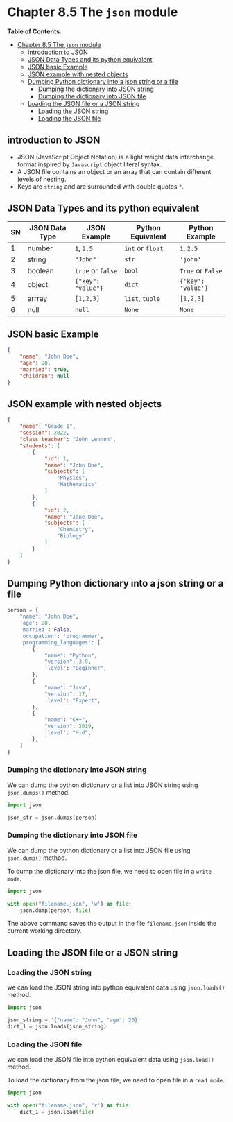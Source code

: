 # Chapter 8.5 The `json` module

**Table of Contents**:

- [Chapter 8.5 The `json` module](#chapter-85-the-json-module)
  - [introduction to JSON](#introduction-to-json)
  - [JSON Data Types and its python equivalent](#json-data-types-and-its-python-equivalent)
  - [JSON basic Example](#json-basic-example)
  - [JSON example with nested objects](#json-example-with-nested-objects)
  - [Dumping Python dictionary into a json string or a file](#dumping-python-dictionary-into-a-json-string-or-a-file)
    - [Dumping the dictionary into JSON string](#dumping-the-dictionary-into-json-string)
    - [Dumping the dictionary into JSON file](#dumping-the-dictionary-into-json-file)
  - [Loading the JSON file or a JSON string](#loading-the-json-file-or-a-json-string)
    - [Loading the JSON string](#loading-the-json-string)
    - [Loading the JSON file](#loading-the-json-file)

## introduction to JSON

- JSON (JavaScript Object Notation) is a light weight data interchange format inspired by `Javascript` object literal
  syntax.
- A JSON file contains an object or an array that can contain different levels of nesting.
- Keys are `string` and are surrounded with double quotes `"`.

## JSON Data Types and its python equivalent

| SN | JSON Data Type | JSON Example       | Python Equivalent | Python Example     |
|----|----------------|--------------------|-------------------|--------------------|
| 1  | number         | `1`, `2.5`         | `int` or `float`  | `1`, `2.5`         |
| 2  | string         | `"John"`           | `str`             | `'john'`           |
| 3  | boolean        | `true` or `false`  | `bool`            | `True` or `False`  |
| 4  | object         | `{"key": "value"}` | `dict`            | `{'key': 'value'}` |
| 5  | arrray         | `[1,2,3]`          | `list`, `tuple`   | `[1,2,3]`          |
| 6  | null           | `null`             | `None`            | `None`             |

## JSON basic Example

```json
{
    "name": "John Doe",
    "age": 20,
    "married": true,
    "children": null
}
```

## JSON example with nested objects

```json
{
    "name": "Grade 1",
    "session": 2022,
    "class_teacher": "John Lennon",
    "students": [
        {
            "id": 1,
            "name": "John Doe",
            "subjects": [
                "Physics",
                "Mathematics"
            ]
        },
        {
            "id": 2,
            "name": "Jane Doe",
            "subjects": [
                "Chemistry",
                "Biology"
            ]
        }
    ]
}
```

## Dumping Python dictionary into a json string or a file

```python
person = {
    "name": "John Doe",
    'age': 20,
    'married': False,
    'occupation': 'programmer',
    'programming_languages': [
        {
            "name": "Python",
            "version": 3.9,
            'level': "Beginner",
        },
        {
            "name": "Java",
            "version": 17,
            'level': "Expert",
        },
        {
            "name": "C++",
            "version": 2019,
            'level': "Mid",
        },
    ]
}

```

### Dumping the dictionary into JSON string

We can dump the python dictionary or a list into JSON string using `json.dumps()` method.

```python
import json

json_str = json.dumps(person)
```

### Dumping the dictionary into JSON file

We can dump the python dictionary or a list into JSON file using `json.dump()` method.

To dump the dictionary into the json file, we need to open file in a `write mode`.

```python
import json

with open("filename.json", 'w') as file:
    json.dump(person, file)
```

The above command saves the output in the file `filename.json` inside the current working directory.

## Loading the JSON file or a JSON string

### Loading the JSON string

we can load the JSON string into python equivalent data using `json.loads()` method.

```python
import json

json_string = '{"name": "John", "age": 20}'
dict_1 = json.loads(json_string)
```

### Loading the JSON file

we can load the JSON file into python equivalent data using `json.load()` method.

To load the dictionary from the json file, we need to open file in a `read mode`.

```python
import json

with open("filename.json", 'r') as file:
    dict_1 = json.load(file)
```
